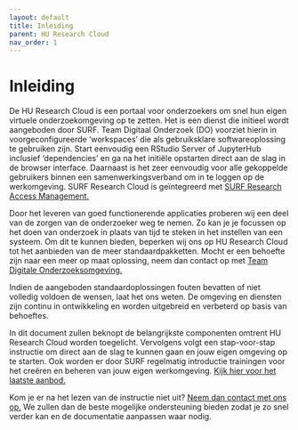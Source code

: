 ```yaml
---
layout: default
title: Inleiding
parent: HU Research Cloud
nav_order: 1
---
```


# Inleiding

De HU Research Cloud is een portaal voor onderzoekers om snel hun eigen virtuele onderzoekomgeving op te zetten. Het is een dienst die initieel wordt aangeboden door SURF. Team Digitaal Onderzoek (DO) voorziet hierin in voorgeconfigureerde ‘workspaces’ die als gebruiksklare softwareoplossing te gebruiken zijn. Start eenvoudig een RStudio Server of JupyterHub inclusief ‘dependencies’ en ga na het initiële opstarten direct aan de slag in de browser interface. Daarnaast is het zeer eenvoudig voor alle gekoppelde gebruikers binnen een samenwerkingsverband om in te loggen op de werkomgeving. SURF Research Cloud is geïntegreerd met [SURF Research Access Management.](https://www.surf.nl/surf-research-access-management-veilig-en-eenvoudig-toegang-tot-onderzoeksdiensten)

Door het leveren van goed functionerende applicaties proberen wij een deel van de zorgen van de onderzoeker weg te nemen. Zo kan je je focussen op het doen van onderzoek in plaats van tijd te steken in het instellen van een systeem. Om dit te kunnen bieden, beperken wij ons op HU Research Cloud tot het aanbieden van de meer standaardpakketten. Mocht er een behoefte zijn naar een meer op maat oplossing, neem dan contact op met [Team Digitale Onderzoeksomgeving.](mailto:onderzoeksupport@hu.nl)

Indien de aangeboden standaardoplossingen fouten bevatten of niet volledig voldoen de wensen, laat het ons weten. De omgeving en diensten zijn continu in ontwikkeling en worden uitgebreid en verbeterd op basis van behoeftes. 

In dit document zullen beknopt de belangrijkste componenten omtrent HU Research Cloud worden toegelicht. Vervolgens volgt een stap-voor-stap instructie om direct aan de slag te kunnen gaan en jouw eigen omgeving op te starten. Ook worden er door SURF regelmatig introductie trainingen voor het creëren en beheren van jouw eigen werkomgeving. [Kijk hier voor het laatste aanbod.](https://www.surf.nl/agenda/introductie-surf-research-cloud-4)

Kom je er na het lezen van de instructie niet uit? [Neem dan contact met ons op.](mailto:onderzoeksupport@hu.nl) We zullen dan de beste mogelijke ondersteuning bieden zodat je zo snel verder kan en de documentatie aanpassen waar nodig.

